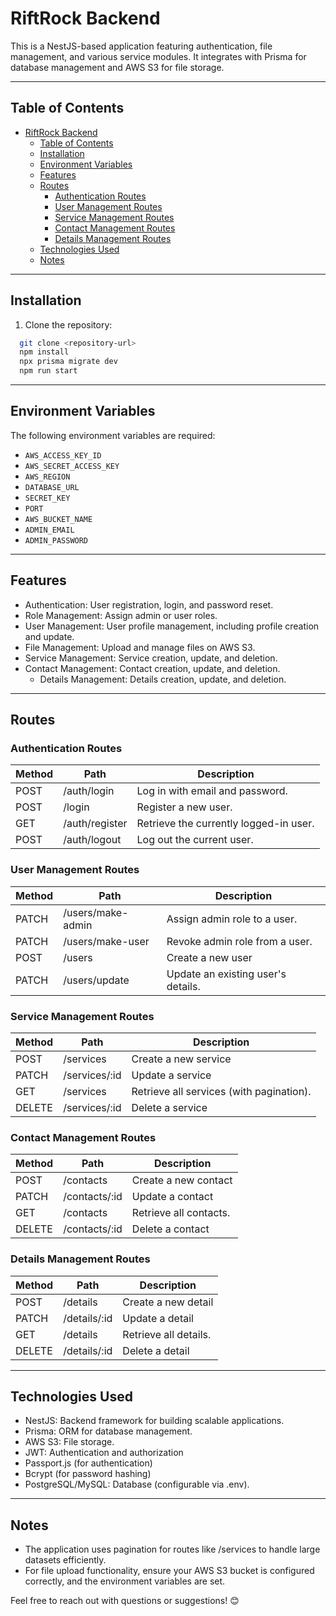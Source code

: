# RiftRock Backend

This is a NestJS-based application featuring authentication, file management, and various service modules. It integrates with Prisma for database management and AWS S3 for file storage.

---

## Table of Contents

- [RiftRock Backend](#riftrock-backend)
  - [Table of Contents](#table-of-contents)
  - [Installation](#installation)
  - [Environment Variables](#environment-variables)
  - [Features](#features)
  - [Routes](#routes)
    - [Authentication Routes](#authentication-routes)
    - [User Management Routes](#user-management-routes)
    - [Service Management Routes](#service-management-routes)
    - [Contact Management Routes](#contact-management-routes)
    - [Details Management Routes](#details-management-routes)
  - [Technologies Used](#technologies-used)
  - [Notes](#notes)

---

## Installation

1. Clone the repository:
```bash
  git clone <repository-url>
  npm install
  npx prisma migrate dev
  npm run start
```

---
## Environment Variables
The following environment variables are required:
- `AWS_ACCESS_KEY_ID`
- `AWS_SECRET_ACCESS_KEY`
- `AWS_REGION`
- `DATABASE_URL`
- `SECRET_KEY`
- `PORT`
- `AWS_BUCKET_NAME`
- `ADMIN_EMAIL`
- `ADMIN_PASSWORD`

---
## Features
- Authentication: User registration, login, and password reset.
- Role Management: Assign admin or user roles.
- User Management: User profile management, including profile creation and update.
- File Management: Upload and manage files on AWS S3.
- Service Management: Service creation, update, and deletion.
- Contact Management: Contact creation, update, and deletion.
  - Details Management: Details creation, update, and deletion.

---
## Routes
### Authentication Routes
| Method | Path | Description |
| --- | --- | --- |
| POST | /auth/login | Log in with email and password. |
| POST | /login | Register a new user. |
| GET | /auth/register | Retrieve the currently logged-in user. |
| POST | /auth/logout | Log out the current user. |
### User Management Routes
| Method | Path | Description |
| --- | --- | --- |
| PATCH | /users/make-admin | Assign admin role to a user. |
| PATCH | /users/make-user | Revoke admin role from a user. |
| POST | /users | Create a new user |
| PATCH | /users/update | Update an existing user's details. |
### Service Management Routes
| Method | Path | Description |
| --- | --- | --- |
| POST | /services | Create a new service |
| PATCH | /services/:id | Update a service |
| GET | /services | Retrieve all services (with pagination). |
| DELETE | /services/:id | Delete a service |
### Contact Management Routes
| Method | Path | Description |
| --- | --- | --- |
| POST | /contacts | Create a new contact |
| PATCH | /contacts/:id | Update a contact |
| GET | /contacts | Retrieve all contacts. |
| DELETE | /contacts/:id | Delete a contact |
### Details Management Routes
| Method | Path | Description |
| --- | --- | --- |
| POST | /details | Create a new detail |
| PATCH | /details/:id | Update a detail |
| GET | /details | Retrieve all details. |
| DELETE | /details/:id | Delete a detail |

---
## Technologies Used
* NestJS: Backend framework for building scalable applications.
* Prisma: ORM for database management.
* AWS S3: File storage.
* JWT: Authentication and authorization
* Passport.js (for authentication)
* Bcrypt (for password hashing)
* PostgreSQL/MySQL: Database (configurable via .env).

---
## Notes
* The application uses pagination for routes like /services to handle large datasets efficiently.
* For file upload functionality, ensure your AWS S3 bucket is configured correctly, and the environment variables are set.

Feel free to reach out with questions or suggestions! 😊
